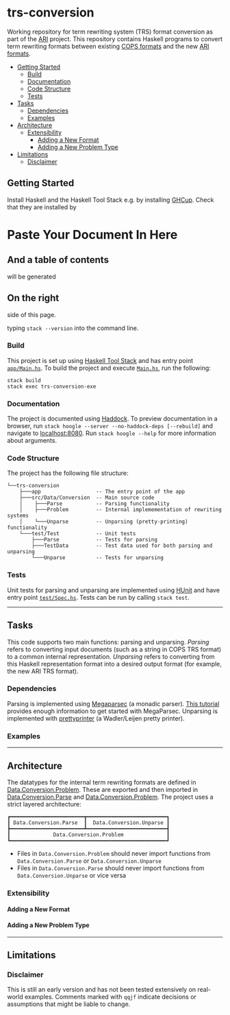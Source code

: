 # trs-conversion

Working repository for term rewriting system (TRS) format conversion as part of the [ARI](https://ari-informatik.uibk.ac.at/) project. This repository contains Haskell programs to convert term rewriting formats between existing [COPS formats](http://project-coco.uibk.ac.at/problems/#format) and the new [ARI formats](https://ari-informatik.uibk.ac.at/tasks/A/).

- [Getting Started](#getting-started)
  - [Build](#build)
  - [Documentation](#documentation)
  - [Code Structure](#code-structure)
  - [Tests](#tests)
- [Tasks](#tasks)
  - [Dependencies](#dependencies)
  - [Examples](#examples)
- [Architecture](#architecture)
  - [Extensibility](#extensibility)
    - [Adding a New Format](#adding-a-new-format)
    - [Adding a New Problem Type](#adding-a-new-problem-type)
- [Limitations](#limitations)
  - [Disclaimer](#disclaimer)

## Getting Started

Install Haskell and the Haskell Tool Stack e.g. by installing [GHCup](https://www.haskell.org/ghcup/). Check that they are installed by

# Paste Your Document In Here

## And a table of contents

will be generated

## On the right

side of this page.

typing `stack --version` into the command line.

### Build

This project is set up using [Haskell Tool Stack](https://docs.haskellstack.org/en/stable/) and has entry point [`app/Main.hs`](app/Main.hs). To build the project and execute [`Main.hs`](app/Main.hs), run the following:

```
stack build
stack exec trs-conversion-exe
```

### Documentation

The project is documented using [Haddock](https://haskell-haddock.readthedocs.io/en/latest/markup.html). To preview documentation in a browser, run `stack hoogle --server --no-haddock-deps [--rebuild]` and navigate to [localhost:8080](http://localhost:8080/). Run `stack hoogle --help` for more information about arguments.

### Code Structure

The project has the following file structure:

```
└──trs-conversion
    ├───app                  -- The entry point of the app
    ├───src/Data/Conversion  -- Main source code
    │    ├───Parse           -- Parsing functionality
    │    ├───Problem         -- Internal implemementation of rewriting systems
    │    └───Unparse         -- Unparsing (pretty-printing) functionality
    └───test/Test            -- Unit tests
        ├───Parse            -- Tests for parsing
        ├───TestData         -- Test data used for both parsing and unparsing
        └───Unparse          -- Tests for unparsing
```

### Tests

Unit tests for parsing and unparsing are implemented using [HUnit](https://hackage.haskell.org/package/HUnit) and have entry point [`test/Spec.hs`](test/Spec.hs). Tests can be run by calling `stack test`.

---

## Tasks

This code supports two main functions: parsing and unparsing. _Parsing_ refers to converting input documents (such as a string in COPS TRS format) to a common internal representation. _Unparsing_ refers to converting from this Haskell representation format into a desired output format (for example, the new ARI TRS format).

### Dependencies

Parsing is implemented using [Megaparsec](https://hackage.haskell.org/package/megaparsec) (a monadic parser). [This tutorial](https://markkarpov.com/tutorial/megaparsec.html) provides enough information to get started with MegaParsec. Unparsing is implemented with [prettyprinter](https://hackage.haskell.org/package/prettyprinter) (a Wadler/Leijen pretty printer).

### Examples

---

## Architecture

The datatypes for the internal term rewriting formats are defined in [Data.Conversion.Problem](src/Data/Conversion/Problem). These are exported and then imported in [Data.Conversion.Parse](src/Data/Conversion/Parse) and [Data.Conversion.Problem](src/Data/Conversion/Problem). The project uses a strict layered architecture:

```
┏━━━━━━━━━━━━━━━━━━━━━━━━┳━━━━━━━━━━━━━━━━━━━━━━━━━━┓
┃ Data.Conversion.Parse  ┃  Data.Conversion.Unparse ┃
┣━━━━━━━━━━━━━━━━━━━━━━━━┻━━━━━━━━━━━━━━━━━━━━━━━━━━┫
┃              Data.Conversion.Problem              ┃
┗━━━━━━━━━━━━━━━━━━━━━━━━━━━━━━━━━━━━━━━━━━━━━━━━━━━┛
```

- Files in `Data.Conversion.Problem` should never import functions from `Data.Conversion.Parse` or `Data.Conversion.Unparse`
- Files in `Data.Conversion.Parse` should never import functions from `Data.Conversion.Unparse` or vice versa

### Extensibility

#### Adding a New Format

#### Adding a New Problem Type

---

## Limitations

### Disclaimer

This is still an early version and has not been tested extensively on real-world examples. Comments marked with `qqjf` indicate decisions or assumptions that might be liable to change.
